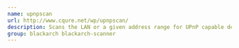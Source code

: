 ```yaml
---
name: upnpscan
url: http://www.cqure.net/wp/upnpscan/
description: Scans the LAN or a given address range for UPnP capable devices.
group: blackarch blackarch-scanner
---
```

